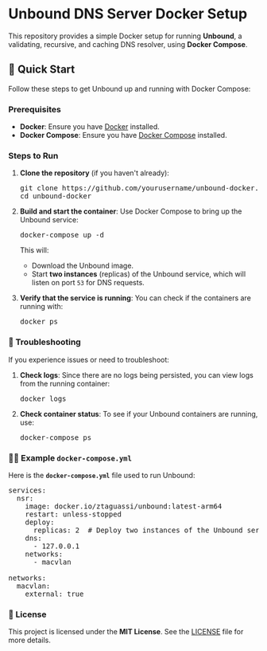 # Unbound DNS Server Docker Setup

This repository provides a simple Docker setup for running **Unbound**, a validating, recursive, and caching DNS resolver, using **Docker Compose**.

## 🚀 Quick Start

Follow these steps to get Unbound up and running with Docker Compose:

### Prerequisites

- **Docker**: Ensure you have [Docker](https://www.docker.com/products/docker-desktop) installed.
- **Docker Compose**: Ensure you have [Docker Compose](https://docs.docker.com/compose/) installed.

### Steps to Run

1. **Clone the repository** (if you haven't already):
   <pre>
   git clone https://github.com/yourusername/unbound-docker.git
   cd unbound-docker
   </pre>

2. **Build and start the container**:
   Use Docker Compose to bring up the Unbound service:
   <pre>
   docker-compose up -d
   </pre>

   This will:
   - Download the Unbound image.
   - Start **two instances** (replicas) of the Unbound service, which will listen on port `53` for DNS requests.

3. **Verify that the service is running**:
   You can check if the containers are running with:
   <pre>
   docker ps
   </pre>

### 🔧 Troubleshooting

If you experience issues or need to troubleshoot:

1. **Check logs**:
   Since there are no logs being persisted, you can view logs from the running container:
   <pre>
   docker logs <container_name>
   </pre>

2. **Check container status**:
   To see if your Unbound containers are running, use:
   <pre>
   docker-compose ps
   </pre>

### 🧑‍💻 Example `docker-compose.yml`

Here is the **`docker-compose.yml`** file used to run Unbound:

<pre>
services:
  nsr:
    image: docker.io/ztaguassi/unbound:latest-arm64
    restart: unless-stopped
    deploy:
      replicas: 2  # Deploy two instances of the Unbound service
    dns:
      - 127.0.0.1
    networks:
      - macvlan

networks:
  macvlan:
    external: true
</pre>

### 📜 License

This project is licensed under the **MIT License**. See the [LICENSE](LICENSE) file for more details.
